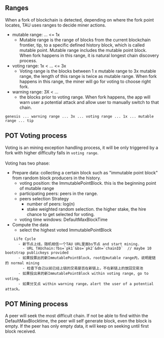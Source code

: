 ## Ranges
When a fork of blockchain is detected, depending on where the fork point locates, TAU uses ranges to decide miner actions. 

* mutable range:  ... <= 1x
   * Mutable range is the range of blocks from the current blockchain frontier, tip, to a specific defined history block, which is called mutable point. Mutable range includes the mutable point block. When fork happens in this range, it is natural longest chain discovery process.  
* voting range:   1x  < ...  <= 3x 
   * Voting range is the blocks between 1 x mutable range to 3x mutable range, the length of this range is twice as mutable range. When fork happens in this range, the miner will go for voting to choose right fork. 
* warning range:  3X  < ...
   * the blocks prior to voting range. When fork happens, the app will warn user a potential attack and allow user to manually switch to that chain. 
```
genesis ... warning range ... 3x ... voting range ... 1x ... mutable range ... tip
```
## POT Voting process
Voting is an mining exception handling process, it will be only triggered by a fork with higher difficulty falls in `voting range`.  <br><br>
Voting has two phase: 
* Prepare data: collecting a certain block such as "immutable point block" from random block producers in the history.
   - voting position: the ImmutablePointBlock. this is the beginning point of mutable range
   - participating peers: peers in the  range.
   - peers selection Strategy
      * number of peers:  log(n)
      * stake weighted random selection. the higher stake, the hire chance to get selected for voting.
   - voting time windows: DefaultMaxBlockTime
* Compute the data 
   - select the highest voted ImmutablePointBlock
```
    Life Cycle
      - 新节点上线，随机相信一个TAU URL里面bs节点 and start mining.
        - URL TAUchain:?bs=`pk1`&bs=`pk2`&dn=`chainID`  // maybe 10 bootstrap publickeys provided
      - 如果投票出的新ImmutablePointBlock，root在mutable range内，说明是链的 normal mining
        - 检查下自己以前已经上链的交易是否在新链上，不在新链上的放回交易池
      - 如果投出来的新ImmutablePointBlock within voting range, go to voting。
      - 如果分叉点 within warning range，alert the user of a potential attack。
```
## POT Mining process
A peer will seek the most difficult chain. If not be able to find within the DefaultMaxBlocktime, the peer will self generate block, even the block is empty. 
If the peer has only empty data, it will keep on seeking until first block received. 

